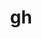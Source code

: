 ---
title: "gh"
layout: cache
categories: [package, develop]
meta: {"versions": ["2.43.1"], "compilers": ["gcc@=10.2.1", "gcc@=7.5.0"], "oss": ["centos7", "ubuntu18.04"], "platforms": ["linux"], "targets": ["x86_64_v3"], "stacks": ["developer-tools", "developer-tools-manylinux2014", "root"], "num_specs": 12, "num_specs_by_stack": {"root": 12, "developer-tools-manylinux2014": 6, "developer-tools": 6}}
spec_details: [{"hash": "f52adkpxxpl6cnv7gfqwyyss6y6mndos", "compiler": "gcc@=10.2.1", "versions": ["2.43.1"], "os": "centos7", "platform": "linux", "target": "x86_64_v3", "variants": ["build_system=generic"], "stacks": ["root", "developer-tools-manylinux2014"], "size": "-", "tarball": "https://binaries.spack.io/develop/build_cache/linux-centos7-x86_64_v3/gcc-10.2.1/gh-2.43.1/linux-centos7-x86_64_v3-gcc-10.2.1-gh-2.43.1-f52adkpxxpl6cnv7gfqwyyss6y6mndos.spack"}, {"hash": "ro4yz7ne7rhiajouryyya3c3if4c6wbz", "compiler": "gcc@=10.2.1", "versions": ["2.43.1"], "os": "centos7", "platform": "linux", "target": "x86_64_v3", "variants": ["build_system=generic"], "stacks": ["root", "developer-tools-manylinux2014"], "size": "-", "tarball": "https://binaries.spack.io/develop/build_cache/linux-centos7-x86_64_v3/gcc-10.2.1/gh-2.43.1/linux-centos7-x86_64_v3-gcc-10.2.1-gh-2.43.1-ro4yz7ne7rhiajouryyya3c3if4c6wbz.spack"}, {"hash": "vi3m5uzyer7zlefcl4sldu5fqyofhrxu", "compiler": "gcc@=10.2.1", "versions": ["2.43.1"], "os": "centos7", "platform": "linux", "target": "x86_64_v3", "variants": ["build_system=generic"], "stacks": ["root", "developer-tools-manylinux2014"], "size": "-", "tarball": "https://binaries.spack.io/develop/build_cache/linux-centos7-x86_64_v3/gcc-10.2.1/gh-2.43.1/linux-centos7-x86_64_v3-gcc-10.2.1-gh-2.43.1-vi3m5uzyer7zlefcl4sldu5fqyofhrxu.spack"}, {"hash": "6ks44teinfw2zzypdvef75r3yygicrrs", "compiler": "gcc@=10.2.1", "versions": ["2.43.1"], "os": "centos7", "platform": "linux", "target": "x86_64_v3", "variants": ["build_system=generic"], "stacks": ["root", "developer-tools-manylinux2014"], "size": "-", "tarball": "https://binaries.spack.io/develop/build_cache/linux-centos7-x86_64_v3/gcc-10.2.1/gh-2.43.1/linux-centos7-x86_64_v3-gcc-10.2.1-gh-2.43.1-6ks44teinfw2zzypdvef75r3yygicrrs.spack"}, {"hash": "ffbh7lvie4kuprw6v5cxzcmdoyigo73g", "compiler": "gcc@=10.2.1", "versions": ["2.43.1"], "os": "centos7", "platform": "linux", "target": "x86_64_v3", "variants": ["build_system=generic"], "stacks": ["root", "developer-tools-manylinux2014"], "size": "-", "tarball": "https://binaries.spack.io/develop/build_cache/linux-centos7-x86_64_v3/gcc-10.2.1/gh-2.43.1/linux-centos7-x86_64_v3-gcc-10.2.1-gh-2.43.1-ffbh7lvie4kuprw6v5cxzcmdoyigo73g.spack"}, {"hash": "b667bpcl3hac2xjculwwwijowjo5byja", "compiler": "gcc@=10.2.1", "versions": ["2.43.1"], "os": "centos7", "platform": "linux", "target": "x86_64_v3", "variants": ["build_system=generic"], "stacks": ["root", "developer-tools-manylinux2014"], "size": "-", "tarball": "https://binaries.spack.io/develop/build_cache/linux-centos7-x86_64_v3/gcc-10.2.1/gh-2.43.1/linux-centos7-x86_64_v3-gcc-10.2.1-gh-2.43.1-b667bpcl3hac2xjculwwwijowjo5byja.spack"}, {"hash": "uswxoprfysa6lycoydakic26edkczrjv", "compiler": "gcc@=7.5.0", "versions": ["2.43.1"], "os": "ubuntu18.04", "platform": "linux", "target": "x86_64_v3", "variants": ["build_system=generic"], "stacks": ["developer-tools", "root"], "size": "-", "tarball": "https://binaries.spack.io/develop/build_cache/linux-ubuntu18.04-x86_64_v3/gcc-7.5.0/gh-2.43.1/linux-ubuntu18.04-x86_64_v3-gcc-7.5.0-gh-2.43.1-uswxoprfysa6lycoydakic26edkczrjv.spack"}, {"hash": "sgbzevcygq5qfp43gmtwxgsbbzvdimju", "compiler": "gcc@=7.5.0", "versions": ["2.43.1"], "os": "ubuntu18.04", "platform": "linux", "target": "x86_64_v3", "variants": ["build_system=generic"], "stacks": ["developer-tools", "root"], "size": "-", "tarball": "https://binaries.spack.io/develop/build_cache/linux-ubuntu18.04-x86_64_v3/gcc-7.5.0/gh-2.43.1/linux-ubuntu18.04-x86_64_v3-gcc-7.5.0-gh-2.43.1-sgbzevcygq5qfp43gmtwxgsbbzvdimju.spack"}, {"hash": "de2pdgpiq6vjouzy5zftkrrynrldxvfi", "compiler": "gcc@=7.5.0", "versions": ["2.43.1"], "os": "ubuntu18.04", "platform": "linux", "target": "x86_64_v3", "variants": ["build_system=generic"], "stacks": ["developer-tools", "root"], "size": "-", "tarball": "https://binaries.spack.io/develop/build_cache/linux-ubuntu18.04-x86_64_v3/gcc-7.5.0/gh-2.43.1/linux-ubuntu18.04-x86_64_v3-gcc-7.5.0-gh-2.43.1-de2pdgpiq6vjouzy5zftkrrynrldxvfi.spack"}, {"hash": "4dejsbfvrxajmnhrrxyqnppmxaun7dzd", "compiler": "gcc@=7.5.0", "versions": ["2.43.1"], "os": "ubuntu18.04", "platform": "linux", "target": "x86_64_v3", "variants": ["build_system=generic"], "stacks": ["developer-tools", "root"], "size": "-", "tarball": "https://binaries.spack.io/develop/build_cache/linux-ubuntu18.04-x86_64_v3/gcc-7.5.0/gh-2.43.1/linux-ubuntu18.04-x86_64_v3-gcc-7.5.0-gh-2.43.1-4dejsbfvrxajmnhrrxyqnppmxaun7dzd.spack"}, {"hash": "yq47lddhz5npzcswolomiv3mrwpktxqe", "compiler": "gcc@=7.5.0", "versions": ["2.43.1"], "os": "ubuntu18.04", "platform": "linux", "target": "x86_64_v3", "variants": ["build_system=generic"], "stacks": ["developer-tools", "root"], "size": "-", "tarball": "https://binaries.spack.io/develop/build_cache/linux-ubuntu18.04-x86_64_v3/gcc-7.5.0/gh-2.43.1/linux-ubuntu18.04-x86_64_v3-gcc-7.5.0-gh-2.43.1-yq47lddhz5npzcswolomiv3mrwpktxqe.spack"}, {"hash": "hiw6b7zpadbpbv73dwvi7mxafaqlcavl", "compiler": "gcc@=7.5.0", "versions": ["2.43.1"], "os": "ubuntu18.04", "platform": "linux", "target": "x86_64_v3", "variants": ["build_system=generic"], "stacks": ["developer-tools", "root"], "size": "-", "tarball": "https://binaries.spack.io/develop/build_cache/linux-ubuntu18.04-x86_64_v3/gcc-7.5.0/gh-2.43.1/linux-ubuntu18.04-x86_64_v3-gcc-7.5.0-gh-2.43.1-hiw6b7zpadbpbv73dwvi7mxafaqlcavl.spack"}]
---